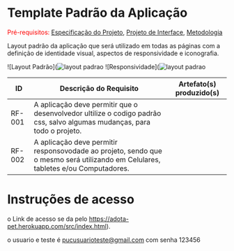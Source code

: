 # Template Padrão da Aplicação

<span style="color:red">Pré-requisitos: <a href="2-Especificação do Projeto.md"> Especificação do Projeto</a></span>, <a href="3-Projeto de Interface.md"> Projeto de Interface</a>, <a href="4-Metodologia.md"> Metodologia</a>

Layout padrão da aplicação que será utilizado em todas as páginas com a definição de identidade visual, aspectos de responsividade e iconografia.

 ![Layout Padrão](![layout padrao](https://github.com/ICEI-PUC-Minas-PMV-ADS/pmv-ads-2024-1-e2-proj-int-t4-pmv-ads-2024-1-e2-projeto-cleandrive/assets/144749545/536b3e99-fe0b-413b-b890-34ad3362066e)
  ![Responsividade](![layout padrao](https://github.com/ICEI-PUC-Minas-PMV-ADS/pmv-ads-2024-1-e2-proj-int-t4-pmv-ads-2024-1-e2-projeto-cleandrive/assets/144749545/536b3e99-fe0b-413b-b890-34ad3362066e)

|ID    | Descrição do Requisito  | Artefato(s) produzido(s) |
|------|-----------------------------------------|----|
|RF-001| A aplicação deve permitir que o desenvolvedor ultilize o codigo padrão css, salvo algumas mudanças, para todo o projeto.
|RF-002| A aplicação deve permitir responsovodade ao projeto, sendo que o mesmo será utilizando em Celulares, tabletes e/ou Computadores.

# Instruções de acesso

o Link de acesso se da pelo  https://adota-pet.herokuapp.com/src/index.html).

o usuario e teste é pucusuarioteste@gmail.com com senha 123456
